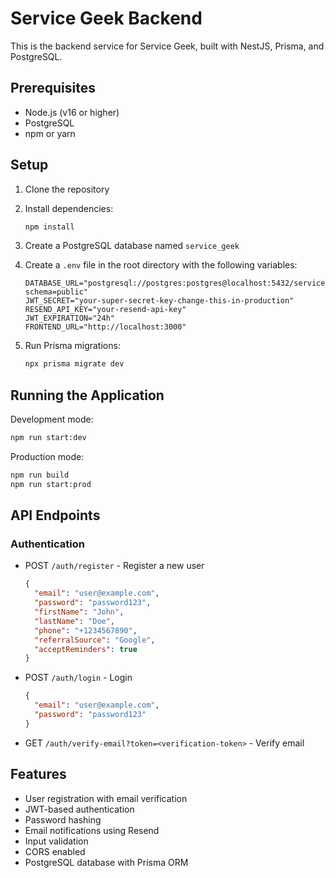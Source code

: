 # Service Geek Backend

This is the backend service for Service Geek, built with NestJS, Prisma, and PostgreSQL.

## Prerequisites

- Node.js (v16 or higher)
- PostgreSQL
- npm or yarn

## Setup

1. Clone the repository
2. Install dependencies:

   ```bash
   npm install
   ```

3. Create a PostgreSQL database named `service_geek`

4. Create a `.env` file in the root directory with the following variables:

   ```
   DATABASE_URL="postgresql://postgres:postgres@localhost:5432/service_geek?schema=public"
   JWT_SECRET="your-super-secret-key-change-this-in-production"
   RESEND_API_KEY="your-resend-api-key"
   JWT_EXPIRATION="24h"
   FRONTEND_URL="http://localhost:3000"
   ```

5. Run Prisma migrations:
   ```bash
   npx prisma migrate dev
   ```

## Running the Application

Development mode:

```bash
npm run start:dev
```

Production mode:

```bash
npm run build
npm run start:prod
```

## API Endpoints

### Authentication

- POST `/auth/register` - Register a new user

  ```json
  {
    "email": "user@example.com",
    "password": "password123",
    "firstName": "John",
    "lastName": "Doe",
    "phone": "+1234567890",
    "referralSource": "Google",
    "acceptReminders": true
  }
  ```

- POST `/auth/login` - Login

  ```json
  {
    "email": "user@example.com",
    "password": "password123"
  }
  ```

- GET `/auth/verify-email?token=<verification-token>` - Verify email

## Features

- User registration with email verification
- JWT-based authentication
- Password hashing
- Email notifications using Resend
- Input validation
- CORS enabled
- PostgreSQL database with Prisma ORM
